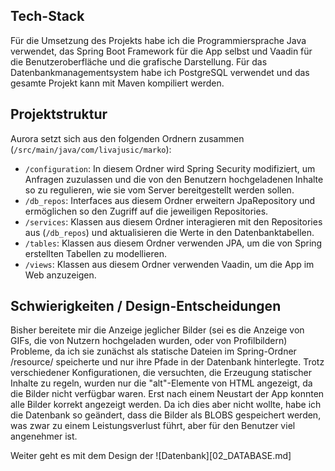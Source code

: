 ## Tech-Stack
Für die Umsetzung des Projekts habe ich die Programmiersprache Java verwendet, das Spring Boot Framework für die App selbst und Vaadin für die Benutzeroberfläche und die grafische Darstellung. Für das Datenbankmanagementsystem habe ich PostgreSQL verwendet und das gesamte Projekt kann mit Maven kompiliert werden.

## Projektstruktur
Aurora setzt sich aus den folgenden Ordnern zusammen (`/src/main/java/com/livajusic/marko`):
* `/configuration`: In diesem Ordner wird Spring Security modifiziert, um Anfragen zuzulassen und die von den Benutzern hochgeladenen Inhalte so zu regulieren, wie sie vom Server bereitgestellt werden sollen.
* `/db_repos`: Interfaces aus diesem Ordner erweitern JpaRepository und ermöglichen so den Zugriff auf die jeweiligen Repositories.
* `/services`: Klassen aus diesem Ordner interagieren mit den Repositories aus (`/db_repos`) und aktualisieren die Werte in den Datenbanktabellen.
* `/tables`: Klassen aus diesem Ordner verwenden JPA, um die von Spring erstellten Tabellen zu modellieren.
* `/views`: Klassen aus diesem Ordner verwenden Vaadin, um die App im Web anzuzeigen.

## Schwierigkeiten / Design-Entscheidungen
Bisher bereitete mir die Anzeige jeglicher Bilder (sei es die Anzeige von GIFs, die von Nutzern hochgeladen wurden, oder von Profilbildern) Probleme, da ich sie zunächst als statische Dateien im Spring-Ordner /resource/ speicherte und nur ihre Pfade in der Datenbank hinterlegte. Trotz verschiedener Konfigurationen, die versuchten, die Erzeugung statischer Inhalte zu regeln, wurden nur die "alt"-Elemente von HTML angezeigt, da die Bilder nicht verfügbar waren. Erst nach einem Neustart der App konnten alle Bilder korrekt angezeigt werden. Da ich dies aber nicht wollte, habe ich die Datenbank so geändert, dass die Bilder als BLOBS gespeichert werden, was zwar zu einem Leistungsverlust führt, aber für den Benutzer viel angenehmer ist.

Weiter geht es mit dem Design der ![Datenbank][02_DATABASE.md]
